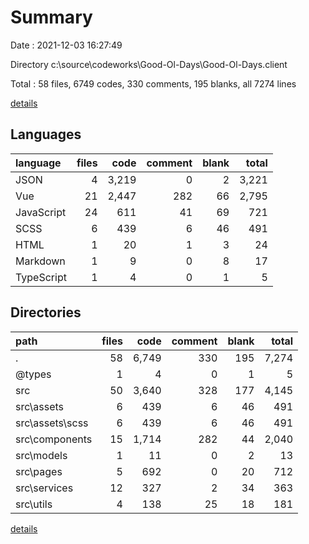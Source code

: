 # Summary

Date : 2021-12-03 16:27:49

Directory c:\source\codeworks\Good-Ol-Days\Good-Ol-Days.client

Total : 58 files,  6749 codes, 330 comments, 195 blanks, all 7274 lines

[details](details.md)

## Languages
| language | files | code | comment | blank | total |
| :--- | ---: | ---: | ---: | ---: | ---: |
| JSON | 4 | 3,219 | 0 | 2 | 3,221 |
| Vue | 21 | 2,447 | 282 | 66 | 2,795 |
| JavaScript | 24 | 611 | 41 | 69 | 721 |
| SCSS | 6 | 439 | 6 | 46 | 491 |
| HTML | 1 | 20 | 1 | 3 | 24 |
| Markdown | 1 | 9 | 0 | 8 | 17 |
| TypeScript | 1 | 4 | 0 | 1 | 5 |

## Directories
| path | files | code | comment | blank | total |
| :--- | ---: | ---: | ---: | ---: | ---: |
| . | 58 | 6,749 | 330 | 195 | 7,274 |
| @types | 1 | 4 | 0 | 1 | 5 |
| src | 50 | 3,640 | 328 | 177 | 4,145 |
| src\assets | 6 | 439 | 6 | 46 | 491 |
| src\assets\scss | 6 | 439 | 6 | 46 | 491 |
| src\components | 15 | 1,714 | 282 | 44 | 2,040 |
| src\models | 1 | 11 | 0 | 2 | 13 |
| src\pages | 5 | 692 | 0 | 20 | 712 |
| src\services | 12 | 327 | 2 | 34 | 363 |
| src\utils | 4 | 138 | 25 | 18 | 181 |

[details](details.md)